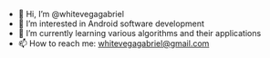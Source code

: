 - 👋 Hi, I’m @whitevegagabriel
- 👀 I’m interested in Android software development
- 🌱 I’m currently learning various algorithms and their applications
- 📫 How to reach me: whitevegagabriel@gmail.com

<!---
whitevegagabriel/whitevegagabriel is a ✨ special ✨ repository because its `README.md` (this file) appears on your GitHub profile.
You can click the Preview link to take a look at your changes.
--->
